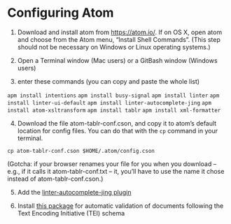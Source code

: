 # Configuring Atom #

1. Download and install atom from https://atom.io/. If on OS X, open atom and choose from the Atom menu, “Install Shell Commands”. (This step should not be necessary on Windows or Linux operating systems.)

2. Open a Terminal window (Mac users) or a GitBash window (Windows users)

3. enter these commands (you can copy and paste the whole list)

`apm install intentions`
`apm install busy-signal`
`apm install linter`
`apm install linter-ui-default`
`apm install linter-autocomplete-jing`
`apm install atom-xsltransform`
`apm install tablr`
`apm install xml-formatter`

4. Download the file atom-tablr-conf.cson, and copy it to atom’s default location for config files. You can do that with the `cp` command in your terminal.

`cp atom-tablr-conf.cson $HOME/.atom/config.cson`

(Gotcha: if your browser renames your file for you when you download – e.g., if it calls it atom-tablr-conf.txt – it, you’ll have to use the name it chose instead of atom-tablr-conf.cson.)

5. Add the [linter-autocomplete-jing plugin](https://github.com/aerhard/linter-autocomplete-jing)

6. Install [this package](https://github.com/neelsmith/atomic-tei) for automatic validation of documents following the Text Encoding Initiative (TEI) schema
